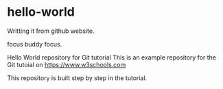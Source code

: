 # hello-world

Writting it from github website.

focus buddy focus.

Hello World repository for Git tutorial
This is an example repository for the Git tutoial on https://www.w3schools.com

This repository is built step by step in the tutorial.

